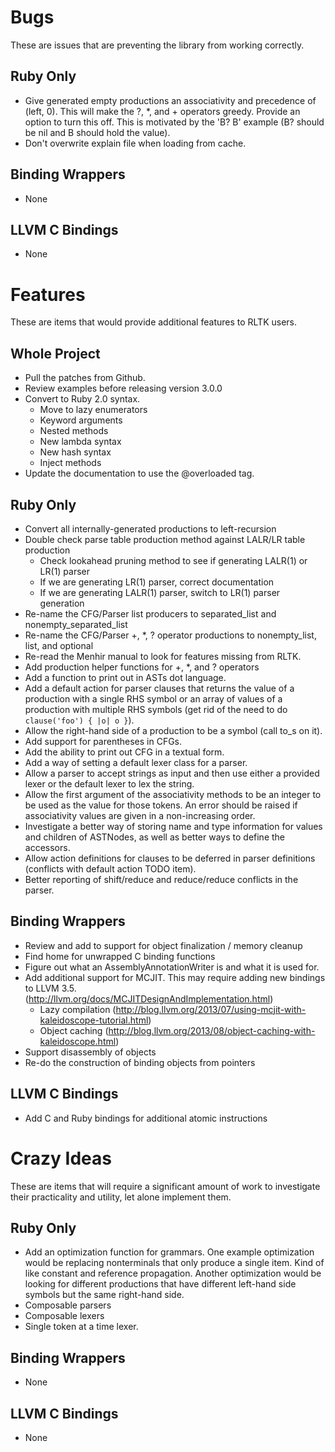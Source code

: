 Bugs
====

These are issues that are preventing the library from working correctly.

Ruby Only
---------

* Give generated empty productions an associativity and precedence of (left, 0).  This will make the ?, *, and + operators greedy.  Provide an option to turn this off.  This is motivated by the 'B? B' example (B? should be nil and B should hold the value).
* Don't overwrite explain file when loading from cache.

Binding Wrappers
----------------

* None

LLVM C Bindings
---------------

* None

Features
========

These are items that would provide additional features to RLTK users.

Whole Project
-------------

* Pull the patches from Github.
* Review examples before releasing version 3.0.0
* Convert to Ruby 2.0 syntax.
  * Move to lazy enumerators
  * Keyword arguments
  * Nested methods
  * New lambda syntax
  * New hash syntax
  * Inject methods
* Update the documentation to use the @overloaded tag.

Ruby Only
---------

* Convert all internally-generated productions to left-recursion
* Double check parse table production method against LALR/LR table production
  * Check lookahead pruning method to see if generating LALR(1) or LR(1) parser
  * If we are generating LR(1) parser, correct documentation
  * If we are generating LALR(1) parser, switch to LR(1) parser generation
* Re-name the CFG/Parser list producers to separated\_list and nonempty\_separated\_list
* Re-name the CFG/Parser +, *, ? operator productions to nonempty\_list, list, and optional
* Re-read the Menhir manual to look for features missing from RLTK.
* Add production helper functions for +, *, and ? operators
* Add a function to print out in ASTs dot language.
* Add a default action for parser clauses that returns the value of a production with a single RHS symbol or an array of values of a production with multiple RHS symbols (get rid of the need to do `clause('foo') { |o| o }`).
* Allow the right-hand side of a production to be a symbol (call to_s on it).
* Add support for parentheses in CFGs.
* Add the ability to print out CFG in a textual form.
* Add a way of setting a default lexer class for a parser.
* Allow a parser to accept strings as input and then use either a provided lexer or the default lexer to lex the string.
* Allow the first argument of the associativity methods to be an integer to be used as the value for those tokens.  An error should be raised if associativity values are given in a non-increasing order.
* Investigate a better way of storing name and type information for values and children of ASTNodes, as well as better ways to define the accessors.
* Allow action definitions for clauses to be deferred in parser definitions (conflicts with default action TODO item).
* Better reporting of shift/reduce and reduce/reduce conflicts in the parser.

Binding Wrappers
----------------

* Review and add to support for object finalization / memory cleanup
* Find home for unwrapped C binding functions
* Figure out what an AssemblyAnnotationWriter is and what it is used for.
* Add additional support for MCJIT.  This may require adding new bindings to LLVM 3.5. (http://llvm.org/docs/MCJITDesignAndImplementation.html)
  * Lazy compilation (http://blog.llvm.org/2013/07/using-mcjit-with-kaleidoscope-tutorial.html)
  * Object caching (http://blog.llvm.org/2013/08/object-caching-with-kaleidoscope.html)
* Support disassembly of objects
* Re-do the construction of binding objects from pointers

LLVM C Bindings
---------------

* Add C and Ruby bindings for additional atomic instructions

Crazy Ideas
===========

These are items that will require a significant amount of work to investigate their practicality and utility, let alone implement them.

Ruby Only
---------

* Add an optimization function for grammars.  One example optimization would be replacing nonterminals that only produce a single item.  Kind of like constant and reference propagation.  Another optimization would be looking for different productions that have different left-hand side symbols but the same right-hand side.
* Composable parsers
* Composable lexers
* Single token at a time lexer.

Binding Wrappers
----------------

* None

LLVM C Bindings
---------------

* None
